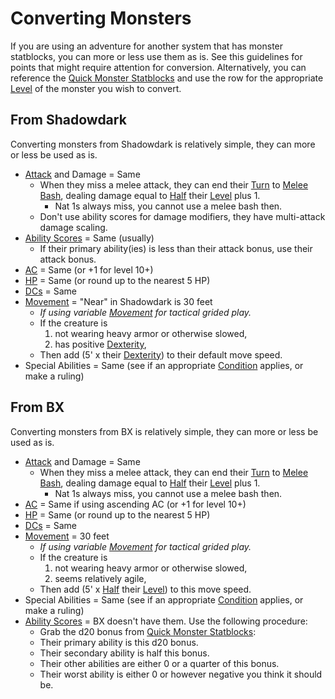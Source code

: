 # Converting Monsters

If you are using an adventure for another system that has monster statblocks, you can more or less use them as is. See this guidelines for points that might require attention for conversion. Alternatively, you can reference the [Quick Monster Statblocks](Quick%20Monster%20Statblocks.md) and use the row for the appropriate [Level](../../Player%20Characters/Derived%20Statistics/Level.md) of the monster you wish to convert.

## From Shadowdark

Converting monsters from Shadowdark is relatively simple, they can more or less be used as is.

- [Attack](../../Game%20Procedures/Attack.md) and Damage = Same
	- When they miss a melee attack, they can end their [Turn](../../Game%20Procedures/Turn.md) to [Melee Bash](../../Game%20Procedures/Melee%20Attack.md#Melee%20Bash), dealing damage equal to [Half](../../Game%20Procedures/Half.md#Halving) their [Level](../../Player%20Characters/Derived%20Statistics/Level.md) plus 1.
		- Nat 1s always miss, you cannot use a melee bash then.
	- Don't use ability scores for damage modifiers, they have multi-attack damage scaling.
- [Ability Scores](../../Player%20Characters/Chosen%20Statistics/Ability%20Scores.md) = Same (usually)
	- If their primary ability(ies) is less than their attack bonus, use their attack bonus.
- [AC](../../Player%20Characters/Derived%20Statistics/Armor%20Class.md) = Same (or +1 for level 10+)
- [HP](../../Player%20Characters/Derived%20Statistics/Health%20Points.md) = Same (or round up to the nearest 5 HP)
- [DCs](../../Game%20Procedures/DC.md) = Same
- [Movement](../../Game%20Procedures/Movement.md) = "Near" in Shadowdark is 30 feet
	- *If using variable [Movement](../../Game%20Procedures/Movement.md) for tactical grided play.*
	- If the creature is
		1. not wearing heavy armor or otherwise slowed,
		2. has positive [Dexterity](../../Player%20Characters/Chosen%20Statistics/Dexterity.md),
	- Then add (5' x their [Dexterity](../../Player%20Characters/Chosen%20Statistics/Dexterity.md)) to their default move speed.
- Special Abilities = Same (see if an appropriate [Condition](../../Conditions/!Conditions.md) applies, or make a ruling)

## From BX

Converting monsters from BX is relatively simple, they can more or less be used as is.

- [Attack](../../Game%20Procedures/Attack.md) and Damage = Same
	- When they miss a melee attack, they can end their [Turn](../../Game%20Procedures/Turn.md) to [Melee Bash](../../Game%20Procedures/Melee%20Attack.md#Melee%20Bash), dealing damage equal to [Half](../../Game%20Procedures/Half.md#Halving) their [Level](../../Player%20Characters/Derived%20Statistics/Level.md) plus 1.
		- Nat 1s always miss, you cannot use a melee bash then.
- [AC](../../Player%20Characters/Derived%20Statistics/Armor%20Class.md) = Same if using ascending AC (or +1 for level 10+)
- [HP](../../Player%20Characters/Derived%20Statistics/Health%20Points.md) = Same (or round up to the nearest 5 HP)
- [DCs](../../Game%20Procedures/DC.md) = Same
- [Movement](../../Game%20Procedures/Movement.md) = 30 feet
	- *If using variable [Movement](../../Game%20Procedures/Movement.md) for tactical grided play.*
	- If the creature is
		1. not wearing heavy armor or otherwise slowed,
		2. seems relatively agile,
	- Then add (5' x [Half](../../Game%20Procedures/Half.md#Halving) their [Level](../../Player%20Characters/Derived%20Statistics/Level.md)) to this move speed.
- Special Abilities = Same (see if an appropriate [Condition](../../Conditions/!Conditions.md) applies, or make a ruling)
- [Ability Scores](../../Player%20Characters/Chosen%20Statistics/Ability%20Scores.md) = BX doesn't have them. Use the following procedure:
	- Grab the d20 bonus from [Quick Monster Statblocks](Quick%20Monster%20Statblocks.md):
	- Their primary ability is this d20 bonus.
	- Their secondary ability is half this bonus.
	- Their other abilities are either 0 or a quarter of this bonus.
	- Their worst ability is either 0 or however negative you think it should be.
